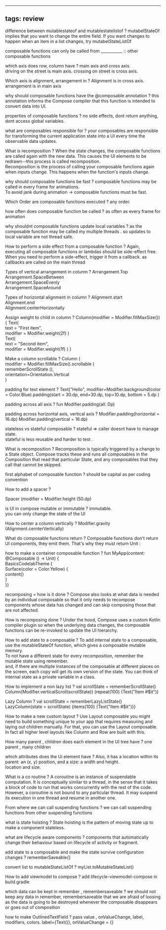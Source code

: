 
---
tags: review
---

difference between mutablestateof and mutablestatelistof
?
mutabelStateOf implies that you want to change the entire field. If you want changes to happen when an item in a list changes, try mutabelStateListOf

composable functions can only be called from ___________ :: other composable functions

which axis does row, column have
?
main axis and cross axis.  
driving on the street is main axis. crossing on street is cross axis.

Which axis is alignment, arrangement in
?
Alignment is in cross axis. arrangement is in main axis

why should composable functions have the @composable annotation
?
this annotation informs the Compose compiler that this function is intended to convert data into UI.

properties of composable functions
?
no side effects, dont return anything, dont access global variables.

what are composables responsible for
?
your composables are responsible for transforming the current application state into a UI every time the observable data updates.
<!--SR:!2023-09-16,26,290-->

What is recomposition
?
When the state changes, the composable functions are called again with the new data. This causes the UI elements to be redrawn--this process is called recomposition.  
Recomposition is the process of calling your composable functions again when inputs change. This happens when the function's inputs change.

why should composable functions be fast
?
composable functions may be called in every frame for animations.  
To avoid jank during animation -> composable functions must be fast.

Which Order are composable functions executed
?
any order.

how often does composable function be called
?
as often as every frame for animation

why shouldnt composable functions update local variables
?
as the composable function may be called my multiple threads . so updates to local variable are not thread safe.

How to perform a side effect from a composable function
?
Again, executing all composable functions or lambdas should be side-effect free. When you need to perform a side-effect, trigger it from a callback.
as callbacks are called on the main thread

Types of vertical arrangement in column
?
Arrangement.Top  
Arrangement.SpaceBetween  
Arrangement.SpaceEvenly  
Arrangement.SpaceAround
<!--SR:!2023-08-30,1,193-->

Types of horizontal alignment in column
?
Alignment.start  
Alignment.end  
Alignment.centerHorizontally

Assign weight to child in column
?
Column(modifier = Modifier.fillMaxSize()) { Text(  
text = "First item",  
modifier = Modifier.weight(2f) )  
Text(  
text = "Second item",  
modifier = Modifier.weight(1f) ) }

Make a column scrollable
?
Column (  
modifier = Modifier.fillMaxSize().scrollable (  
rememberScrollState (),  
orientation=Orientation.Vertical  
)
<!--SR:!2023-09-07,9,210-->

padding for text element
?
Text("Hello", modifier=Modifier.background(color = Color.Blue).padding(start = 30.dp, end=30.dp, top=10.dp, bottom = 5.dp )
<!--SR:!2023-09-12,14,273-->

padding across all axis
?
fun Modifier.padding(all: Dp)

padding across horizontal axis, vertical axis
?
Modifier.padding(horizontal = 16.dp)
Modifier.padding(vertical = 16.dp)

stateless vs stateful composable
?
stateful => caller doesnt have to manage state.  
stateful is less reusable and harder to test .
<!--SR:!2023-08-24,3,250-->

What is recomposition
?
Recomposition is typically triggered by a change to a State<T> object. Compose tracks these and runs all composables in the Composition that read that particular State<T>, and any composables that they call that cannot be skipped.
<!--SR:!2023-09-15,25,270-->

first alphabet of composable function
?
should be capital
as per coding convention

How to add a spacer
?
  
Spacer (modifier = Modifier.height (50.dp)

is UI in compose mutable or immutable
?
immutable.  
you can only change the state of the UI

How to center a column vertically
?
Modifier.gravity (Alignment.cernterVertically)
<!--SR:!2023-08-24,1,190-->

What do composable functions return
?
Composable functions don't return UI components, they emit them. That's why they must return Unit :

how to make a container composable function
?
fun MyApp(content: @Composable () -> Unit) {  
BasicsCodelabTheme {  
Surface(color = Color.Yellow) {  
content()  
}  
}}
<!--SR:!2023-08-30,7,230-->

recomposing = how is it done
?
Compose also looks at what data is needed by an individual composable so that it only needs to recompose components whose data has changed and can skip composing those that are not affected.
<!--SR:!2023-09-15,25,270-->

How is recomposing done
?
Under the hood, Compose uses a custom Kotlin compiler plugin so when the underlying data changes, the composable functions can be re-invoked to update the UI hierarchy.
<!--SR:!2023-08-25,4,273-->

How to add state to a composable
?
To add internal state to a composable, use the mutableStateOf function, which gives a composable mutable memory.  
To not have a different state for every recomposition, remember the mutable state using remember.  
and, if there are multiple instances of the composable at different places on the screen, each copy will get its own version of the state. You can think of internal state as a private variable in a class.
<!--SR:!2023-09-24,34,290-->

How to implement a non lazy list
?
val scrollState = rememberScrollState()  
Column(Modifier.verticalScroll(scrollState)) {repeat(100) {Text("Item #$it")}

Lazy Column
?
val scrollState = rememberLazyListState()  
LazyColumn(state = scrollState) {items(100) {Text("Item #$it")}}

How to make a new custom layout
?
Use Layout composable
you might need to build something unique to your app that requires measuring and laying out children manually. For that, you can use the Layout composable. In fact all higher level layouts like Column and Row are built with this.

How many parent , children does each element in the UI tree have
?
one parent , many children
<!--SR:!2023-09-19,29,290-->

which attributes does the Ui element have 
?
Also, it has a location within its parent: an (x, y) position, and a size: a width and height.  
location and size.
<!--SR:!2023-09-16,26,270-->

What is a co routine
?
A coroutine is an instance of suspendable computation. It is conceptually similar to a thread, in the sense that it takes a block of code to run that works concurrently with the rest of the code. However, a coroutine is not bound to any particular thread. It may suspend its execution in one thread and resume in another one.

From where we can call suspending functions
?
we can call suspending functions from other suspending functions
<!--SR:!2023-09-19,29,290-->

what is state hoisting
?
State hoisting is the pattern of moving state up to make a component stateless.

what are lifecycle aware components
?
components that automatically change their behaviour based on lifecycle of activity or fragment.

add state to a composable and make the state survive configuration changes 
?
rememberSaveable{}

convert list to mutableStateListOf
?
myList.toMutableStateList()

How to add viewmodel to compose
?
add lifecycle-viewmodel-compose in build.gradle

which data can be kept in remember , remembersaveable
?
we should not keep any data in remember, remembersaveable that we are afraid of loosing as 
the data is going to be destroyed whenever the composable disappears or goes out of composition
<!--SR:!2023-09-23,33,290-->

how to make OutlinedTextField
?
pass value , onValueChange, label, modifiers, colors.
label={Text()}, onValueChange = {}











	






	
